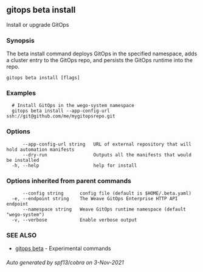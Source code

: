 ## gitops beta install

Install or upgrade GitOps

### Synopsis

The beta install command deploys GitOps in the specified namespace, 
adds a cluster entry to the GitOps repo, and persists the GitOps runtime into the
repo.

```
gitops beta install [flags]
```

### Examples

```
  # Install GitOps in the wego-system namespace
  gitops beta install --app-config-url ssh://git@github.com/me/mygitopsrepo.git
```

### Options

```
      --app-config-url string   URL of external repository that will hold automation manifests
      --dry-run                 Outputs all the manifests that would be installed
  -h, --help                    help for install
```

### Options inherited from parent commands

```
      --config string      config file (default is $HOME/.beta.yaml)
  -e, --endpoint string    The Weave GitOps Enterprise HTTP API endpoint
      --namespace string   Weave GitOps runtime namespace (default "wego-system")
  -v, --verbose            Enable verbose output
```

### SEE ALSO

* [gitops beta](gitops_beta.md)	 - Experimental commands

###### Auto generated by spf13/cobra on 3-Nov-2021
